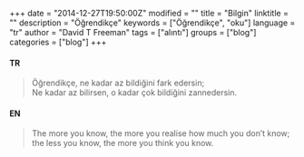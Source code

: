 +++
date = "2014-12-27T19:50:00Z"
modified = ""
title = "Bilgin"
linktitle = ""
description = "Öğrendikçe"
keywords = ["Öğrendikçe", "oku"]
language = "tr"
author = "David T Freeman"
tags = ["alıntı"]
groups = ["blog"]
categories = ["blog"]
+++


#### TR  
> Öğrendikçe, ne kadar az bildiğini fark edersin;  
> Ne kadar az bilirsen, o kadar çok bildiğini zannedersin.  

#### EN  
> The more you know, the more you realise how much you don’t know;  
> the less you know, the more you think you know.  
